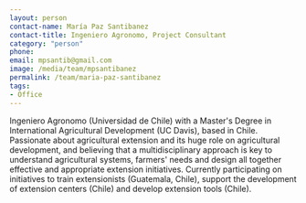 ```yaml
---
layout: person
contact-name: María Paz Santibanez
contact-title: Ingeniero Agronomo, Project Consultant
category: "person"
phone:
email: mpsantib@gmail.com
image: /media/team/mpsantibanez
permalink: /team/maria-paz-santibanez
tags:
- Office
---
```

Ingeniero Agronomo (Universidad de Chile) with a Master's Degree in International Agricultural Development (UC Davis), based in Chile. Passionate about agricultural extension and its huge role on agricultural development, and believing that a multidisciplinary approach is key to understand agricultural systems, farmers' needs and design all together effective and appropriate extension initiatives. Currently participating on initiatives to train extensionists (Guatemala, Chile), support the development of extension centers (Chile) and develop extension tools (Chile).
